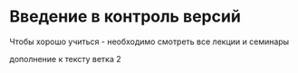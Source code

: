 # Введение в контроль версий
Чтобы хорошо учиться - необходимо смотреть все лекции и семинары


дополнение к тексту ветка 2
